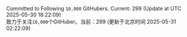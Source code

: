 Committed to Following `10,000` GitHubers. Current: <!-- FOLLOWING_COUNT -->299<!-- FOLLOWING_COUNT --> (Update at UTC <!-- LAST_UPDATED -->2025-05-30 18:22:09<!-- LAST_UPDATED -->)<br>
致力于关注`10,000`个GitHuber。当前：<!-- FOLLOWING_COUNT -->299<!-- FOLLOWING_COUNT --> (更新于北京时间 <!-- LAST_UPDATED_CST -->2025-05-31 02:22:09<!-- LAST_UPDATED_CST -->)
